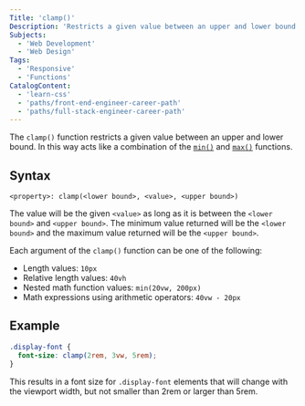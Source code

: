 ```yaml
---
Title: 'clamp()'
Description: 'Restricts a given value between an upper and lower bound.'
Subjects:
  - 'Web Development'
  - 'Web Design'
Tags:
  - 'Responsive'
  - 'Functions'
CatalogContent:
  - 'learn-css'
  - 'paths/front-end-engineer-career-path'
  - 'paths/full-stack-engineer-career-path'
---
```


The `clamp()` function restricts a given value between an upper and lower bound. In this way acts like a combination of the [`min()`](https://www.codecademy.com/resources/docs/css/math-functions/min) and [`max()`](https://www.codecademy.com/resources/docs/css/math-functions/max) functions.

## Syntax

```pseudo
<property>: clamp(<lower bound>, <value>, <upper bound>)
```

The value will be the given `<value>` as long as it is between the `<lower bound>` and `<upper bound>`. The minimum value returned will be the `<lower bound>` and the maximum value returned will be the `<upper bound>`.

Each argument of the `clamp()` function can be one of the following:

- Length values: `10px`
- Relative length values: `40vh`
- Nested math function values: `min(20vw, 200px)`
- Math expressions using arithmetic operators: `40vw - 20px`

## Example

```css
.display-font {
  font-size: clamp(2rem, 3vw, 5rem);
}
```

This results in a font size for `.display-font` elements that will change with the viewport width, but not smaller than 2rem or larger than 5rem.
